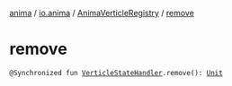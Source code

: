 [anima](../../index.md) / [io.anima](../index.md) / [AnimaVerticleRegistry](index.md) / [remove](./remove.md)

# remove

`@Synchronized fun `[`VerticleStateHandler`](../-verticle-state-handler.md)`.remove(): `[`Unit`](https://kotlinlang.org/api/latest/jvm/stdlib/kotlin/-unit/index.html)